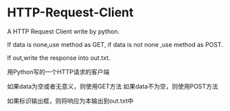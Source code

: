 HTTP-Request-Client
===================

A HTTP Request Client write by python.

If data is none,use method as GET,
if data is not none ,use method as POST.

If out,write the response into out.txt.

用Python写的一个HTTP请求的客户端

如果data为空或者无意义，则使用GET方法
如果data不为空，则使用POST方法

如果标识输出框，则将响应为本输出到out.txt中